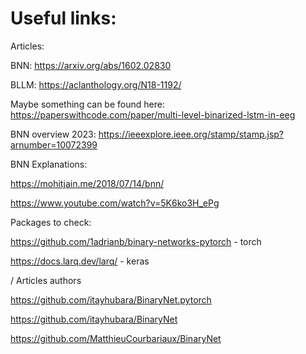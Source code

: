 # Useful links:

Articles:

BNN: https://arxiv.org/abs/1602.02830

BLLM: https://aclanthology.org/N18-1192/

Maybe something can be found here: https://paperswithcode.com/paper/multi-level-binarized-lstm-in-eeg

BNN overview 2023: https://ieeexplore.ieee.org/stamp/stamp.jsp?arnumber=10072399

BNN Explanations:

https://mohitjain.me/2018/07/14/bnn/

https://www.youtube.com/watch?v=5K6ko3H_ePg

Packages to check:

https://github.com/1adrianb/binary-networks-pytorch - torch

https://docs.larq.dev/larq/ - keras

\/ Articles authors

https://github.com/itayhubara/BinaryNet.pytorch

https://github.com/itayhubara/BinaryNet

https://github.com/MatthieuCourbariaux/BinaryNet
